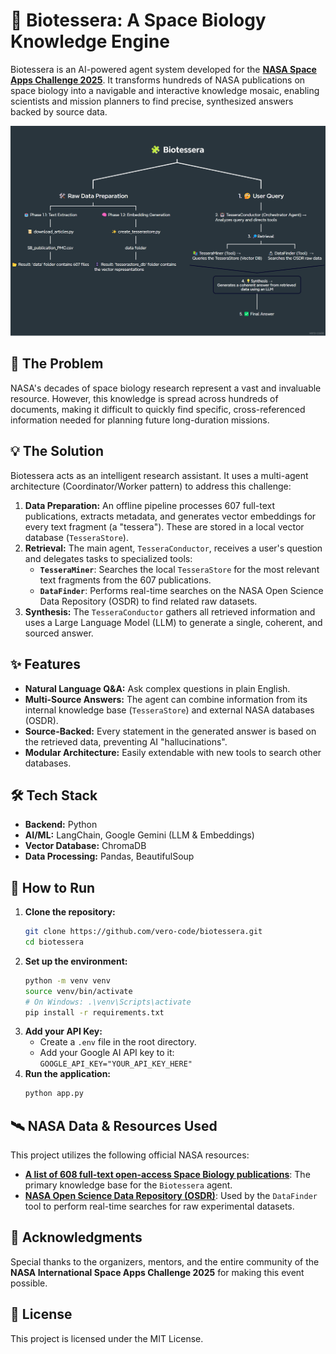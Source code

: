 # 🧩 Biotessera: A Space Biology Knowledge Engine

Biotessera is an AI-powered agent system developed for the [**NASA Space Apps Challenge 2025**](https://www.spaceappschallenge.org/2025/find-a-team/biotessera/). It transforms hundreds of NASA publications on space biology into a navigable and interactive knowledge mosaic, enabling scientists and mission planners to find precise, synthesized answers backed by source data.

![Biotessera Architecture](docs/architecture.png)

## 🎯 The Problem

NASA's decades of space biology research represent a vast and invaluable resource. However, this knowledge is spread across hundreds of documents, making it difficult to quickly find specific, cross-referenced information needed for planning future long-duration missions.

## 💡 The Solution

Biotessera acts as an intelligent research assistant. It uses a multi-agent architecture (Coordinator/Worker pattern) to address this challenge:
1.  **Data Preparation:** An offline pipeline processes 607 full-text publications, extracts metadata, and generates vector embeddings for every text fragment (a "tessera"). These are stored in a local vector database (`TesseraStore`).
2.  **Retrieval:** The main agent, `TesseraConductor`, receives a user's question and delegates tasks to specialized tools:
    * **`TesseraMiner`**: Searches the local `TesseraStore` for the most relevant text fragments from the 607 publications.
    * **`DataFinder`**: Performs real-time searches on the NASA Open Science Data Repository (OSDR) to find related raw datasets.
3.  **Synthesis:** The `TesseraConductor` gathers all retrieved information and uses a Large Language Model (LLM) to generate a single, coherent, and sourced answer.

## ✨ Features

* **Natural Language Q&A:** Ask complex questions in plain English.
* **Multi-Source Answers:** The agent can combine information from its internal knowledge base (`TesseraStore`) and external NASA databases (OSDR).
* **Source-Backed:** Every statement in the generated answer is based on the retrieved data, preventing AI "hallucinations".
* **Modular Architecture:** Easily extendable with new tools to search other databases.

## 🛠️ Tech Stack

* **Backend:** Python
* **AI/ML:** LangChain, Google Gemini (LLM & Embeddings)
* **Vector Database:** ChromaDB
* **Data Processing:** Pandas, BeautifulSoup

## 🚀 How to Run

1.  **Clone the repository:**
    ```bash
    git clone https://github.com/vero-code/biotessera.git
    cd biotessera
    ```
2.  **Set up the environment:**
    ```bash
    python -m venv venv
    source venv/bin/activate  
    # On Windows: .\venv\Scripts\activate
    pip install -r requirements.txt
    ```
3.  **Add your API Key:**
    * Create a `.env` file in the root directory.
    * Add your Google AI API key to it: `GOOGLE_API_KEY="YOUR_API_KEY_HERE"`
4.  **Run the application:**
    ```bash
    python app.py
    ```

## 🛰️ NASA Data & Resources Used

This project utilizes the following official NASA resources:

* **[A list of 608 full-text open-access Space Biology publications](https://github.com/jgalazka/SB_publications/blob/main/SB_publication_PMC.csv)**: The primary knowledge base for the `Biotessera` agent.
* **[NASA Open Science Data Repository (OSDR)](https://osdr.nasa.gov/bio/repo/)**: Used by the `DataFinder` tool to perform real-time searches for raw experimental datasets.

## 🙏 Acknowledgments

Special thanks to the organizers, mentors, and the entire community of the **NASA International Space Apps Challenge 2025** for making this event possible.

## 📜 License

This project is licensed under the MIT License.